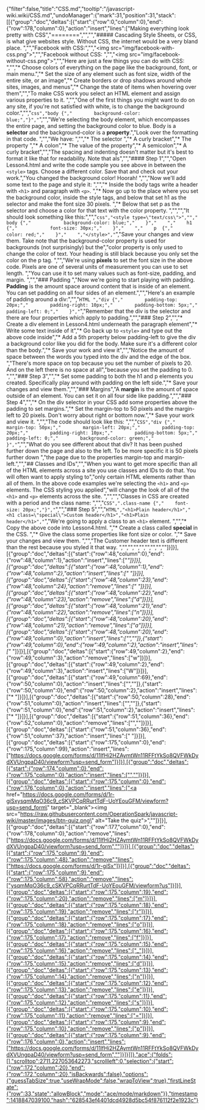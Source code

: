 {"filter":false,"title":"CSS.md","tooltip":"/javascript-wiki.wiki/CSS.md","undoManager":{"mark":31,"position":31,"stack":[[{"group":"doc","deltas":[{"start":{"row":0,"column":0},"end":{"row":178,"column":0},"action":"insert","lines":["Making everything look pretty with CSS","========","","","##### Cascading Style Sheets, or CSS, is what give websites style. Without CSS, the internet would be a very bland place. ","","Facebook with CSS:","","<img src=\"img/facebook-with-css.png\">","","Facebook without CSS: ","","<img src=\"img/facebook-without-css.png\">","","Here are just a few things you can do with CSS: ","","* Choose colors of everything on the page like the background, font, or main menu.","* Set the size of any element such as font size, width of the entire site, or an image","* Create borders or drop shadows around whole sites, images, and menus","* Change the state of items when hovering over them","","To make CSS work you select an HTML element and assign various properties to it. ","","One of the first things you might want to do on any site, if you're not satisfied with white, is to change the background color.","","```css","body {","        background-color: blue;","}","```","","We're selecting the body element, which encompasses the entire page, and setting the background color to blue. Body is a **selector** and the background-color is a **property**.","Look over the formatting in that code. ","","We have: ","","* The selector ","* A curly bracket","* The property ","* A colon","* The value of the property","* A semicolon","* A curly bracket","","The spacing and indenting doesn't matter but it's best to format it like that for readability. Note that als","","#### Step 1","","Open Lesson4.html and write the code sample you see above in between the `<style>` tags. Choose a different color. Save that and check out your work.","You changed the background color! Hoorah! ","","Now we'll add some text to the page and style it: ","","* Inside the body tags write a header with `<h1>` and paragraph with `<p>`. ","* Now go up to the place where you set the background color, inside the style tags, and below that set h1 as the selector and make the font size 30 pixels. ","* Below that set p as the selector and choose a color for that text with the color property. ","","","It should look something like this:","","```css","<style type=\"text/css\">","","    body {","            background-color: blue;","    }","    ","    h1 {","            font-size: 30px;","    }","    ","    p  {","            color: red;","    }","    ","</style>","```","Save your changes and view them. Take note that the background-color property is used for backgrounds (not surprisingly) but the","color property is only used to change the color of text. Your heading is still black because you only set the color on the p tag. ","","We're using **pixels** to set the font size in the above code. Pixels are one of several units of measurement you can use to set length. ","You can use it to set many values such as font-size, padding, and margin. ","","### Padding ","Now we're going to start playing with padding. **Padding** is the amount space around content that is inside of an element.  You can set padding on all four sides of an element.","","Here's an example of padding around a div:","","```HTML ","div {","        padding-top: 20px;","        padding-right: 10px;","        padding-bottom: 5px;","        padding-left: 0;","    }","```","Remember that the div is the selector and there are four properties which apply to padding.","","### Step 2","","* Create a div element in Lesson4.html underneath the paragraph element","* Write some text inside of it","* Go back up to `<style>` and type out the above code inside","* Add a 5th property below padding-left to give the div a background color like you did for the body. Make sure it's a different color than the body.","* Save your work and view it","","Notice the amount of space between the words you typed into the div and the edge of the box. ","There's more space on top because you set the number of pixels to 20. And on the left there is no space at all","because you set the padding to 0. ","","### Step 3","","* Set some padding to both the h1 and p elements you created. Specifically play around with padding on the left side.","* Save your changes and view them.","","### Margins","A **margin** is the amount of space outside of an element. You can set it on all four side like padding.","","### Step 4","","* On the div selector in your CSS add some properties above the padding to set margins.","* Set the margin-top to 50 pixels and the margin-left to 20 pixels. Don't worry about right or bottom now.","* Save your work and view it. ","","The code should look like this: ","","```CSS","div {","        margin-top: 50px;","        margin-left: 20px;","        padding-top: 20px;","        padding-right: 10px;","        padding-bottom: 5px;","        padding-left: 0;","        background-color: green;","    }","```","","What do you see different about that div? It has been pushed further down the page and also to the left. To be more specific it is 50 pixels further down ","the page due to the properties margin-top and margin-left.","","## Classes and IDs","","When you want to get more specific than all of the HTML elements across a site you use classes and IDs to do that. You will often want to apply styling to","only certain HTML elements rather than all of them. In the above code examples we're selecting the `<h1>` and `<p>` elements. The CSS styling you applied","will change the look of all of the `<h1>` and `<p>` elements across the site. ","","","Classes in CSS are created with a period and the class name: ","","```CSS",".class-name {","    font-size: 20px;","}","```","","### Step 5","","```HTML","<h1>Plain header</h1>","<h1 class=\"special\">Custom header</h1>","<h1>Plain header</h1>","```","We're going to apply a class to an `<h1>` element. ","","* Copy the above code into Lesson4.html. ","* Create a class called **special** in the CSS. ","* Give the class some properties like font size or color. ","* Save your changes and view them. ","","The Customer header text is different than the rest because you styled it that way. ","","","","","","","",""]}]}],[{"group":"doc","deltas":[{"start":{"row":48,"column":0},"end":{"row":48,"column":1},"action":"insert","lines":["*"]}]}],[{"group":"doc","deltas":[{"start":{"row":48,"column":1},"end":{"row":48,"column":2},"action":"insert","lines":[" "]}]}],[{"group":"doc","deltas":[{"start":{"row":48,"column":23},"end":{"row":48,"column":24},"action":"remove","lines":[" "]}]}],[{"group":"doc","deltas":[{"start":{"row":48,"column":22},"end":{"row":48,"column":23},"action":"remove","lines":["d"]}]}],[{"group":"doc","deltas":[{"start":{"row":48,"column":21},"end":{"row":48,"column":22},"action":"remove","lines":["n"]}]}],[{"group":"doc","deltas":[{"start":{"row":48,"column":20},"end":{"row":48,"column":21},"action":"remove","lines":["a"]}]}],[{"group":"doc","deltas":[{"start":{"row":48,"column":20},"end":{"row":49,"column":0},"action":"insert","lines":["",""]},{"start":{"row":49,"column":0},"end":{"row":49,"column":2},"action":"insert","lines":["* "]}]}],[{"group":"doc","deltas":[{"start":{"row":49,"column":2},"end":{"row":49,"column":3},"action":"remove","lines":["w"]}]}],[{"group":"doc","deltas":[{"start":{"row":49,"column":2},"end":{"row":49,"column":3},"action":"insert","lines":["W"]}]}],[{"group":"doc","deltas":[{"start":{"row":49,"column":69},"end":{"row":50,"column":0},"action":"insert","lines":["",""]},{"start":{"row":50,"column":0},"end":{"row":50,"column":2},"action":"insert","lines":["* "]}]}],[{"group":"doc","deltas":[{"start":{"row":50,"column":28},"end":{"row":51,"column":0},"action":"insert","lines":["",""]},{"start":{"row":51,"column":0},"end":{"row":51,"column":2},"action":"insert","lines":["* "]}]}],[{"group":"doc","deltas":[{"start":{"row":51,"column":36},"end":{"row":52,"column":0},"action":"remove","lines":["",""]}]}],[{"group":"doc","deltas":[{"start":{"row":51,"column":36},"end":{"row":51,"column":37},"action":"insert","lines":[" "]}]}],[{"group":"doc","deltas":[{"start":{"row":175,"column":0},"end":{"row":175,"column":99},"action":"insert","lines":["https://docs.google.com/forms/d/11lfHi2HZAymtWn11RFFtYkSo8QVFWkDydXVUngpaD40/viewform?usp=send_form"]}]}],[{"group":"doc","deltas":[{"start":{"row":174,"column":0},"end":{"row":175,"column":0},"action":"insert","lines":["",""]}]}],[{"group":"doc","deltas":[{"start":{"row":175,"column":0},"end":{"row":176,"column":0},"action":"insert","lines":["<a href=\"https://docs.google.com/forms/d/1r-giSxysqmMqO36c9_cSKVPCqRRurtTdF-UoYEouGFM/viewform?usp=send_form\" target=\"_blank\"><img src=\"https://raw.githubusercontent.com/OperationSpark/javascript-wiki/master/images/btn-quiz.png\" alt=\"Take the quiz\"></a>",""]}]}],[{"group":"doc","deltas":[{"start":{"row":177,"column":0},"end":{"row":178,"column":0},"action":"remove","lines":["https://docs.google.com/forms/d/11lfHi2HZAymtWn11RFFtYkSo8QVFWkDydXVUngpaD40/viewform?usp=send_form",""]}]}],[{"group":"doc","deltas":[{"start":{"row":175,"column":9},"end":{"row":175,"column":48},"action":"remove","lines":["https://docs.google.com/forms/d/1r-giSx"]}]}],[{"group":"doc","deltas":[{"start":{"row":175,"column":9},"end":{"row":175,"column":58},"action":"remove","lines":["ysqmMqO36c9_cSKVPCqRRurtTdF-UoYEouGFM/viewform?us"]}]}],[{"group":"doc","deltas":[{"start":{"row":175,"column":19},"end":{"row":175,"column":20},"action":"remove","lines":["m"]}]}],[{"group":"doc","deltas":[{"start":{"row":175,"column":18},"end":{"row":175,"column":19},"action":"remove","lines":["r"]}]}],[{"group":"doc","deltas":[{"start":{"row":175,"column":17},"end":{"row":175,"column":18},"action":"remove","lines":["o"]}]}],[{"group":"doc","deltas":[{"start":{"row":175,"column":16},"end":{"row":175,"column":17},"action":"remove","lines":["f"]}]}],[{"group":"doc","deltas":[{"start":{"row":175,"column":15},"end":{"row":175,"column":16},"action":"remove","lines":["_"]}]}],[{"group":"doc","deltas":[{"start":{"row":175,"column":14},"end":{"row":175,"column":15},"action":"remove","lines":["d"]}]}],[{"group":"doc","deltas":[{"start":{"row":175,"column":13},"end":{"row":175,"column":14},"action":"remove","lines":["n"]}]}],[{"group":"doc","deltas":[{"start":{"row":175,"column":12},"end":{"row":175,"column":13},"action":"remove","lines":["e"]}]}],[{"group":"doc","deltas":[{"start":{"row":175,"column":11},"end":{"row":175,"column":12},"action":"remove","lines":["s"]}]}],[{"group":"doc","deltas":[{"start":{"row":175,"column":10},"end":{"row":175,"column":11},"action":"remove","lines":["="]}]}],[{"group":"doc","deltas":[{"start":{"row":175,"column":9},"end":{"row":175,"column":10},"action":"remove","lines":["p"]}]}],[{"group":"doc","deltas":[{"start":{"row":175,"column":9},"end":{"row":176,"column":0},"action":"insert","lines":["https://docs.google.com/forms/d/11lfHi2HZAymtWn11RFFtYkSo8QVFWkDydXVUngpaD40/viewform?usp=send_form",""]}]}]]},"ace":{"folds":[],"scrolltop":2711.227053642273,"scrollleft":0,"selection":{"start":{"row":172,"column":20},"end":{"row":172,"column":20},"isBackwards":false},"options":{"guessTabSize":true,"useWrapMode":false,"wrapToView":true},"firstLineState":{"row":33,"state":"allowBlock","mode":"ace/mode/markdown"}},"timestamp":1418847039100,"hash":"628543ef4401dcd4928d5bc54f876112f2e1923c"}